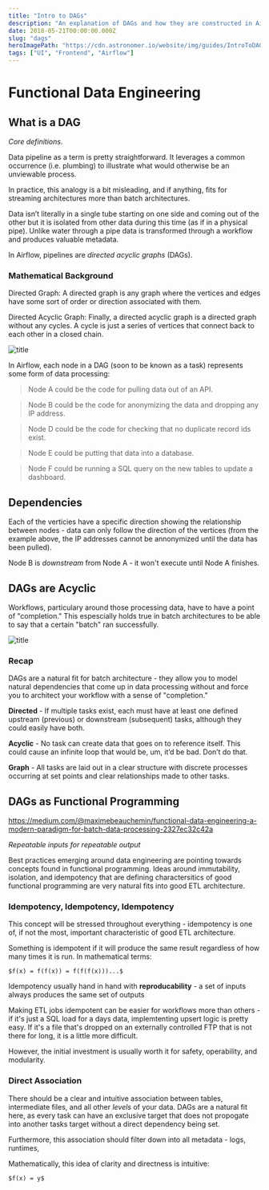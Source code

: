 ```yaml
---
title: "Intro to DAGs"
description: "An explanation of DAGs and how they are constructed in Airflow."
date: 2018-05-21T00:00:00.000Z
slug: "dags"
heroImagePath: "https://cdn.astronomer.io/website/img/guides/IntroToDAG_preview.png"
tags: ["UI", "Frontend", "Airflow"]
---
```


# Functional Data Engineering

## What is a DAG

_Core definitions._

Data pipeline as a term is pretty straightforward. It leverages a common occurrence (i.e. plumbing) to illustrate what would otherwise be an unviewable process. 

In practice, this analogy is a bit misleading, and if anything, fits for streaming architectures more than batch architectures. 

Data isn’t literally in a single tube starting on one side and coming out of the other but it is isolated from other data during this time (as if in a physical pipe). Unlike water through a pipe data is transformed through a workflow and produces valuable metadata.

In Airflow, pipelines are _directed acyclic graphs_ (DAGs). 

### Mathematical Background

Directed Graph: A directed graph is any graph where the vertices and edges have some sort of order or direction associated with them.

Directed Acyclic Graph: Finally, a directed acyclic graph is a directed graph without any cycles. A cycle is just a series of vertices that connect back to each other in a closed chain.

![title](https://cdn.astronomer.io/website/img/guides/dag_example.png)


In Airflow, each node in a DAG (soon to be known as a task) represents some form of data processing:

> Node A could be the code for pulling data out of an API.

> Node B could be the code for anonymizing the data and dropping any IP address.

> Node D could be the code for checking that no duplicate record ids exist.

> Node E could be putting that data into a database.

> Node F could be running a SQL query on the new tables to update a dashboard.

## Dependencies

Each of the verticies have a specific direction showing the relationship between nodes - data can only follow the direction of the vertices (from the example above, the IP addresses cannot be annonymized until the data has been pulled).

Node B is  _downstream_ from Node A - it won't execute until Node A finishes.

## DAGs are Acyclic

Workflows, particulary around those processing data, have to have a point of "completion." This espescially holds true in batch architectures to be able to say that a certain "batch" ran successfully.

![title](https://cdn.astronomer.io/website/img/guides/cycle_example.png)


### Recap

DAGs are a natural fit for batch architecture - they allow you to model natural dependencies that come up in data processing without and force you to architect your workflow with a sense of "completion." 

**Directed** - If multiple tasks exist, each must have at least one defined upstream (previous) or downstream (subsequent) tasks, although they could easily have both.

**Acyclic** - No task can create data that goes on to reference itself. This could cause an infinite loop that would be, um, it’d be bad. Don’t do that.

**Graph** - All tasks are laid out in a clear structure with discrete processes occurring at set points and clear relationships made to other tasks.

##  DAGs as Functional Programming
https://medium.com/@maximebeauchemin/functional-data-engineering-a-modern-paradigm-for-batch-data-processing-2327ec32c42a

_Repeatable inputs for repeatable output_

Best practices emerging around data engineering are pointing towards concepts found in functional programming. Ideas around immutability, isolation, and idempotency that are defining charactersitics of good functional programming are very natural fits into good ETL architecture.

### Idempotency, Idempotency, Idempotency

This concept will be stressed throughout everything - idempotency is one of, if not the most, important characteristic of good ETL architecture.

Something is idempotent if it will produce the same result regardless of how many times it is run. In mathematical terms:

`$f(x) = f(f(x)) = f(f(f(x)))...$`


Idempotency usually hand in hand with **reproducability** - a set of inputs always produces the same set of outputs 

Making ETL jobs idempotent can be easier for workflows  more than others - if it's just a SQL load for a days data, implemtenting upsert logic is pretty easy. If it's a file that's dropped on an externally controlled FTP that is not there for long, it is a little more difficult.

However, the initial investment is usually worth it for safety, operability, and modularity.

### Direct Association

There should be a clear and intuitive association between tables, intermediate files, and all other _levels_ of your data. DAGs are a natural fit here, as every task can have an exclusive target that does not propogate into another tasks target without a direct dependency being set.

Furthermore, this association should filter down into all metadata - logs, runtimes, 

Mathematically, this idea of clarity and directness is intuitive:

`$f(x) = y$`







